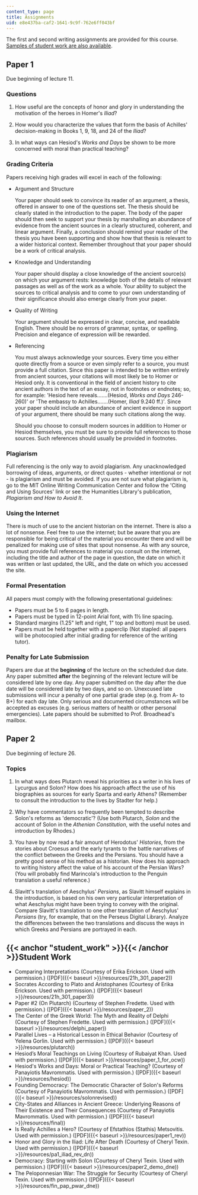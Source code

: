```yaml
---
content_type: page
title: Assignments
uid: e8e437ba-caf2-1641-9c9f-762e6ff043bf
---
```


The first and second writing assignments are provided for this course. [Samples of student work are also available](#student_work).

Paper 1
-------

Due beginning of lecture 11.

### Questions

1.  How useful are the concepts of honor and glory in understanding the motivation of the heroes in Homer's _Iliad_?  
    
2.  How would you characterize the values that form the basis of Achilles' decision-making in Books 1, 9, 18, and 24 of the _Iliad_?  
    
3.  In what ways can Hesiod's _Works and Days_ be shown to be more concerned with moral than practical teaching?

### Grading Criteria

Papers receiving high grades will excel in each of the following:

*   Argument and Structure  
      
    Your paper should seek to convince its reader of an argument, a thesis, offered in answer to one of the questions set. The thesis should be clearly stated in the introduction to the paper. The body of the paper should then seek to support your thesis by marshalling an abundance of evidence from the ancient sources in a clearly structured, coherent, and linear argument. Finally, a conclusion should remind your reader of the thesis you have been supporting and show how that thesis is relevant to a wider historical context. Remember throughout that your paper should be a work of critical analysis.  
    
*   Knowledge and Understanding  
      
    Your paper should display a close knowledge of the ancient source(s) on which your argument rests: knowledge both of the details of relevant passages as well as of the work as a whole. Your ability to subject the sources to critical analysis and to come to your own understanding of their significance should also emerge clearly from your paper.  
    
*   Quality of Writing  
      
    Your argument should be expressed in clear, concise, and readable English. There should be no errors of grammar, syntax, or spelling. Precision and elegance of expression will be rewarded.  
    
*   Referencing  
      
    You must always acknowledge your sources. Every time you either quote directly from a source or even simply refer to a source, you must provide a full citation. Since this paper is intended to be written entirely from ancient sources, your citations will most likely be to Homer or Hesiod only. It is conventional in the field of ancient history to cite ancient authors in the text of an essay, not in footnotes or endnotes; so, for example: 'Hesiod here reveals…….(Hesiod, _Works and Days_ 246-260)' or 'The embassy to Achilles…….(Homer, _Iliad_ 9.240 ff.)'. Since your paper should include an abundance of ancient evidence in support of your argument, there should be many such citations along the way.  
      
    Should you choose to consult modern sources in addition to Homer or Hesiod themselves, you must be sure to provide full references to those sources. Such references should usually be provided in footnotes.

### Plagiarism

Full referencing is the only way to avoid plagiarism. Any unacknowledged borrowing of ideas, arguments, or direct quotes - whether intentional or not - is plagiarism and must be avoided. If you are not sure what plagiarism is, go to the MIT Online Writing Communication Center and follow the 'Citing and Using Sources' link or see the Humanities Library's publication, _Plagiarism and How to Avoid It_.

### Using the Internet

There is much of use to the ancient historian on the internet. There is also a lot of nonsense. Feel free to use the internet; but be aware that you are responsible for being critical of the material you encounter there and will be penalized for making use of sites that spout nonsense. As with any source, you must provide full references to material you consult on the internet, including the title and author of the page in question, the date on which it was written or last updated, the URL, and the date on which you accessed the site.

### Formal Presentation

All papers must comply with the following presentational guidelines:

*   Papers must be 5 to 6 pages in length.
*   Papers must be typed in 12-point Arial font, with 1½ line spacing.
*   Standard margins (1.25" left and right, 1" top and bottom) must be used.
*   Papers must be held together with a paperclip (Not stapled: all papers will be photocopied after initial grading for reference of the writing tutor).

### Penalty for Late Submission

Papers are due at the **beginning** of the lecture on the scheduled due date. Any paper submitted **after** the beginning of the relevant lecture will be considered late by one day. Any paper submitted on the day after the due date will be considered late by two days, and so on. Unexcused late submissions will incur a penalty of one partial grade step (e.g. from A- to B+) for each day late. Only serious and documented circumstances will be accepted as excuses (e.g. serious matters of health or other personal emergencies). Late papers should be submitted to Prof. Broadhead's mailbox.

Paper 2
-------

Due beginning of lecture 26.

### Topics

1.  In what ways does Plutarch reveal his priorities as a writer in his lives of Lycurgus and Solon? How does his approach affect the use of his biographies as sources for early Sparta and early Athens? (Remember to consult the introduction to the lives by Stadter for help.)  
    
2.  Why have commentators so frequently been tempted to describe Solon's reforms as 'democratic'? (Use both Plutarch, _Solon_ and the account of Solon in the _Athenian Constitution_, with the useful notes and introduction by Rhodes.)  
    
3.  You have by now read a fair amount of Herodotus' _Histories_, from the stories about Croesus and the early tyrants to the battle narratives of the conflict between the Greeks and the Persians. You should have a pretty good sense of his method as a historian. How does his approach to writing history affect the value of his account of the Persian Wars? (You will probably find Marincola's introduction to the Penguin translation a useful reference.)  
    
4.  Slavitt's translation of Aeschylus' _Persians_, as Slavitt himself explains in the introduction, is based on his own very particular interpretation of what Aeschylus might have been trying to convey with the original. Compare Slavitt's translation to one other translation of Aeschylus' _Persians_ (try, for example, that on the Perseus Digital Library). Analyze the differences between the two translations and discuss the ways in which Greeks and Persians are portrayed in each.

{{< anchor "student_work" >}}{{< /anchor >}}Student Work
--------------------------------------------------------

*   Comparing Interpretations (Courtesy of Erika Erickson. Used with permission.) ([PDF]({{< baseurl >}}/resources/21h_301_paper2))
*   Socrates According to Plato and Aristophanes (Courtesy of Erika Erickson. Used with permission.) ([PDF]({{< baseurl >}}/resources/21h_301_paper3))
*   Paper #2 (On Plutarch) (Courtesy of Stephen Fredette. Used with permission.) ([PDF]({{< baseurl >}}/resources/paper_2))
*   The Center of the Greek World: The Myth and Reality of Delphi (Courtesy of Stephen Fredette. Used with permission.) ([PDF]({{< baseurl >}}/resources/delphi_paper))
*   Parallel Lives – a Historical Lesson in Ethical Behavior (Courtesy of Yelena Gorlin. Used with permission.) ([PDF]({{< baseurl >}}/resources/plutarch))
*   Hesiod’s Moral Teachings on Living (Courtesy of Rubaiyat Khan. Used with permission.) ([PDF]({{< baseurl >}}/resources/paper_1_for_ocw))
*   Hesiod's Works and Days: Moral or Practical Teaching? (Courtesy of Panayiotis Mavrommatis. Used with permission.) ([PDF]({{< baseurl >}}/resources/hesiod))
*   Founding Democracy: The Democratic Character of Solon's Reforms (Courtesy of Panayiotis Mavrommatis. Used with permission.) ([PDF]({{< baseurl >}}/resources/solonrevised))
*   City-States and Alliances in Ancient Greece: Underlying Reasons of Their Existence and Their Consequences (Courtesy of Panayiotis Mavrommatis. Used with permission.) ([PDF]({{< baseurl >}}/resources/final))
*   Is Really Achilles a Hero? (Courtesy of Efstathios (Stathis) Metsovitis. Used with permission.) ([PDF]({{< baseurl >}}/resources/paper1_rev))
*   Honor and Glory in the Iliad: Life After Death (Courtesy of Cheryl Texin. Used with permission.) ([PDF]({{< baseurl >}}/resources/pa1_iliad_rev_dn))
*   Democracy: Starting with Solon (Courtesy of Cheryl Texin. Used with permission.) ([PDF]({{< baseurl >}}/resources/paper2_demo_dne))
*   The Peloponnesian War: The Struggle for Security (Courtesy of Cheryl Texin. Used with permission.) ([PDF]({{< baseurl >}}/resources/fin_pap_pwar_dne))